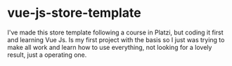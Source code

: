 # vue-js-store-template
I've made this store template following a course in Platzi, but coding it first and learning Vue Js. Is my first project with the basis so I just was trying to make all work and learn how to use everything, not looking for a lovely result, just a operating one.

